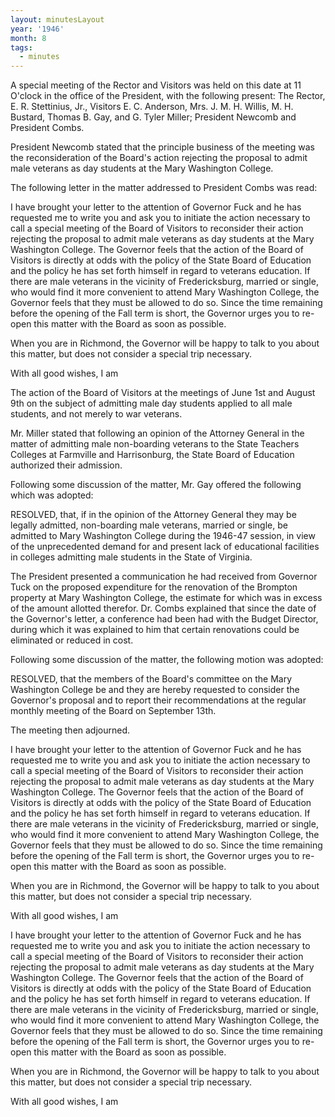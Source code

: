 ```yaml
---
layout: minutesLayout
year: '1946'
month: 8
tags:
  - minutes
---
```

A special meeting of the Rector and Visitors was held on this date at 11 O'clock in the office of the President, with the following present: The Rector, E. R. Stettinius, Jr., Visitors E. C. Anderson, Mrs. J. M. H. Willis, M. H. Bustard, Thomas B. Gay, and G. Tyler Miller; President Newcomb and President Combs.

President Newcomb stated that the principle business of the meeting was the reconsideration of the Board's action rejecting the proposal to admit male veterans as day students at the Mary Washington College.

The following letter in the matter addressed to President Combs was read:

I have brought your letter to the attention of Governor Fuck and he has requested me to write you and ask you to initiate the action necessary to call a special meeting of the Board of Visitors to reconsider their action rejecting the proposal to admit male veterans as day students at the Mary Washington College. The Governor feels that the action of the Board of Visitors is directly at odds with the policy of the State Board of Education and the policy he has set forth himself in regard to veterans education. If there are male veterans in the vicinity of Fredericksburg, married or single, who would find it more convenient to attend Mary Washington College, the Governor feels that they must be allowed to do so. Since the time remaining before the opening of the Fall term is short, the Governor urges you to re-open this matter with the Board as soon as possible.

When you are in Richmond, the Governor will be happy to talk to you about this matter, but does not consider a special trip necessary.

With all good wishes, I am

The action of the Board of Visitors at the meetings of June 1st and August 9th on the subject of admitting male day students applied to all male students, and not merely to war veterans.

Mr. Miller stated that following an opinion of the Attorney General in the matter of admitting male non-boarding veterans to the State Teachers Colleges at Farmville and Harrisonburg, the State Board of Education authorized their admission.

Following some discussion of the matter, Mr. Gay offered the following which was adopted:

RESOLVED, that, if in the opinion of the Attorney General they may be legally admitted, non-boarding male veterans, married or single, be admitted to Mary Washington College during the 1946-47 session, in view of the unprecedented demand for and present lack of educational facilities in colleges admitting male students in the State of Virginia.

The President presented a communication he had received from Governor Tuck on the proposed expenditure for the renovation of the Brompton property at Mary Washington College, the estimate for which was in excess of the amount allotted therefor. Dr. Combs explained that since the date of the Governor's letter, a conference had been had with the Budget Director, during which it was explained to him that certain renovations could be eliminated or reduced in cost.

Following some discussion of the matter, the following motion was adopted:

RESOLVED, that the members of the Board's committee on the Mary Washington College be and they are hereby requested to consider the Governor's proposal and to report their recommendations at the regular monthly meeting of the Board on September 13th.

The meeting then adjourned.

I have brought your letter to the attention of Governor Fuck and he has requested me to write you and ask you to initiate the action necessary to call a special meeting of the Board of Visitors to reconsider their action rejecting the proposal to admit male veterans as day students at the Mary Washington College. The Governor feels that the action of the Board of Visitors is directly at odds with the policy of the State Board of Education and the policy he has set forth himself in regard to veterans education. If there are male veterans in the vicinity of Fredericksburg, married or single, who would find it more convenient to attend Mary Washington College, the Governor feels that they must be allowed to do so. Since the time remaining before the opening of the Fall term is short, the Governor urges you to re-open this matter with the Board as soon as possible.

When you are in Richmond, the Governor will be happy to talk to you about this matter, but does not consider a special trip necessary.

With all good wishes, I am

I have brought your letter to the attention of Governor Fuck and he has requested me to write you and ask you to initiate the action necessary to call a special meeting of the Board of Visitors to reconsider their action rejecting the proposal to admit male veterans as day students at the Mary Washington College. The Governor feels that the action of the Board of Visitors is directly at odds with the policy of the State Board of Education and the policy he has set forth himself in regard to veterans education. If there are male veterans in the vicinity of Fredericksburg, married or single, who would find it more convenient to attend Mary Washington College, the Governor feels that they must be allowed to do so. Since the time remaining before the opening of the Fall term is short, the Governor urges you to re-open this matter with the Board as soon as possible.

When you are in Richmond, the Governor will be happy to talk to you about this matter, but does not consider a special trip necessary.

With all good wishes, I am
